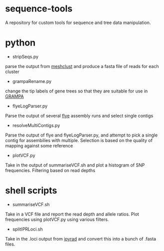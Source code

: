 # sequence-tools
A repository for custom tools for sequence and tree data manipulation.

# python
- stripSeqs.py

parse the output from [meshclust](https://github.com/BioinformaticsToolsmith/MeShClust) and produce a fasta file of reads for each cluster

- grampaRename.py

change the tip labels of gene trees so that they are suitable for use in [GRAMPA](https://github.com/gwct/grampa)

- flyeLogParser.py

Parse the output of several [flye](https://github.com/mikolmogorov/Flye) assembly runs and select single contigs

- resolveMultiContigs.py

Parse the output of flye and flyeLogParser.py, and attempt to pick a single contig for assembilies with multiple. Selection is based on the quality of mapping against some reference

- plotVCF.py

Take in the output of summariseVCF.sh and plot a histogram of SNP frequencies. Filtering based on read depths

# shell scripts
- summariseVCF.sh

Take in a VCF file and report the read depth and allele ratios. Plot frequencies using plotVCF.py using various filters.

- splitIPRLoci.sh

Take in the .loci output from [ipyrad](https://github.com/dereneaton/ipyrad) and convert this into a bunch of .fasta files.
